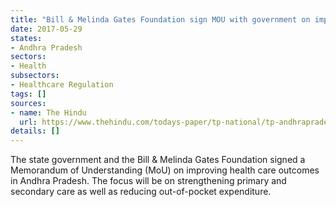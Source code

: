 ```yaml
---
title: "Bill & Melinda Gates Foundation sign MOU with government on improving healthcare outcomes"
date: 2017-05-29
states:
- Andhra Pradesh
sectors:
- Health
subsectors:
- Healthcare Regulation
tags: []
sources:
- name: The Hindu
  url: https://www.thehindu.com/todays-paper/tp-national/tp-andhrapradesh/health-care-ap-gates-foundation-sign-pact/article18574443.ecehttps://www.thehindu.com/todays-paper/tp-national/tp-andhrapradesh/health-care-ap-gates-foundation-sign-pact/article18574443.ece
details: []
---
```


The state government and the Bill & Melinda Gates Foundation signed a Memorandum of Understanding (MoU) on improving health care outcomes in Andhra Pradesh. The focus will be on strengthening primary and secondary care as well as reducing out-of-pocket expenditure.
